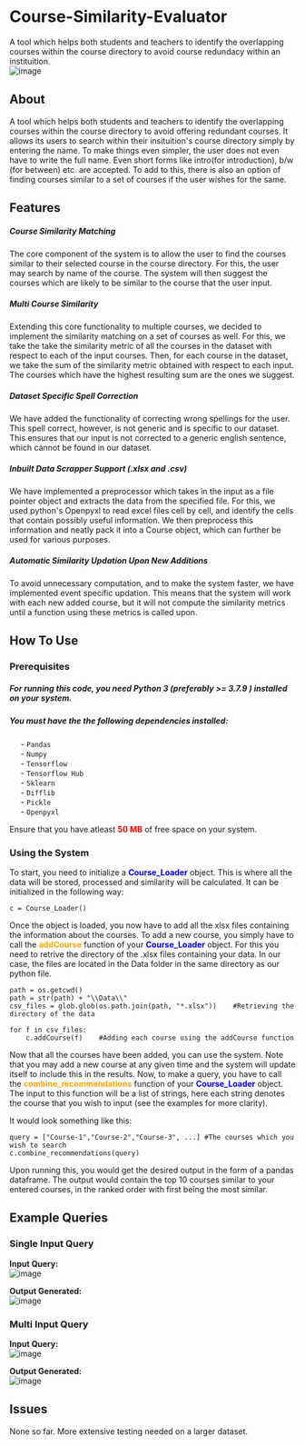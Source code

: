 # Course-Similarity-Evaluator
A tool which helps both students and teachers to identify the overlapping courses within the course directory to avoid course redundacy within an instituition.<br>
![image](https://user-images.githubusercontent.com/88545875/234068830-346e8c88-6d83-41cf-be69-228069c67a24.png)
## About
A tool which helps both students and teachers to identify the overlapping courses within the course directory to avoid offering redundant courses. It allows its users to search within their insituition's course directory simply by entering the name. To make things even simpler, the user does not even have to write the full name. Even short forms like intro(for introduction), b/w (for between) etc. are accepted.
To add to this, there is also an option of finding courses similar to a set of courses if the user wishes for the same. 

## Features
##### Course Similarity Matching 
The core component of the system is to allow the user to find the courses similar to their selected course in the course directory. For this, the user may search by name of the course.  The system will then suggest the courses which are likely to be similar to the course that the user input.

##### Multi Course Similarity
Extending this core functionality to multiple courses, we decided to implement the similarity matching on a set of courses as well. For this, we take the take the similarity metric of all the courses in the dataset with respect to each of the input courses. Then, for each course in the dataset, we take the sum of the similarity metric obtained with respect to each input. The courses which have the highest resulting sum are the ones we suggest.

##### Dataset Specific Spell Correction
We have added the functionality of correcting wrong spellings for the user. This spell correct, however, is not generic and is specific to our dataset. This ensures that our input is not corrected to a generic english sentence, which cannot be found in our dataset.

##### Inbuilt Data Scrapper Support (.xlsx and .csv)
We have implemented a preprocessor which takes in the input as a file pointer object and extracts the data from the specified file. For this, we used python's Openpyxl to read excel files cell by cell, and identify the cells that contain possibly useful information. We then preprocess this information and neatly pack it into a Course object, which can further be used for various purposes.

##### Automatic Similarity Updation Upon New Additions
To avoid unnecessary computation, and to make the system faster, we have implemented event specific updation. This means that the system will work with each new added course, but it will not compute the similarity metrics until a function using these metrics is called upon. 

## How To Use
### Prerequisites
##### For running this code, you need Python 3 (preferably >= 3.7.9 ) installed on your system.
##### You must have the the following dependencies installed:
&nbsp;&nbsp;&nbsp;&nbsp; - `Pandas`<br>
&nbsp;&nbsp;&nbsp;&nbsp; - `Numpy`<br>
&nbsp;&nbsp;&nbsp;&nbsp; - `Tensorflow`<br>
&nbsp;&nbsp;&nbsp;&nbsp; - `Tensorflow Hub`<br>
&nbsp;&nbsp;&nbsp;&nbsp; - `Sklearn`<br>
&nbsp;&nbsp;&nbsp;&nbsp; - `Difflib`<br>
&nbsp;&nbsp;&nbsp;&nbsp; - `Pickle`<br>
&nbsp;&nbsp;&nbsp;&nbsp; - `Openpyxl`<br>

Ensure that you have atleast <span style="color:red">**50 MB**</span> of free space on your system.

### Using the System
To start, you need to initialize a <span style="color:blue"> **Course_Loader** </span> object. This is where all the data will be stored, processed and similarity will be calculated. It can be initialized in the following way:

    c = Course_Loader()

Once the object is loaded, you now have to add all the xlsx files containing the information about the courses. To add a new course, you simply have to call the <span style="color:orange">**addCourse** </span> function of your <span style="color:blue">**Course_Loader** </span> object. For this you need to retrive the directory of the .xlsx files containing your data. 
In our case, the files are located in the Data folder in the same directory as our python file. 
    
	path = os.getcwd()
	path = str(path) + "\\Data\\"
	csv_files = glob.glob(os.path.join(path, "*.xlsx"))    #Retrieving the directory of the data
	
	for f in csv_files:
    	c.addCourse(f)    #Adding each course using the addCourse function

Now that all the courses have been added, you can use the system. Note that you may add a new course at any given time and the system will update itself to include this in the results.
Now, to make a query, you have to call the <span style="color:orange"> **combine_recommendations** </span> function of your <span style="color:blue"> **Course_Loader** </span> object. The input to this function will be a list of strings, here each string denotes the course that you wish to input (see the examples for more clarity).

It would look something like this:

	query = ["Course-1","Course-2","Course-3", ...] #The courses which you wish to search
	c.combine_recommendations(query)

Upon running this, you would get the desired output in the form of a pandas dataframe. The output would contain the top 10 courses similar to your entered courses, in the ranked order with first being the most similar.
## Example Queries
### Single Input Query
**Input Query:**<br>
![image](https://user-images.githubusercontent.com/88545875/234037833-6a198565-85fd-4c9b-b219-92682d1aa160.png)

**Output Generated:**<br>
![image](https://user-images.githubusercontent.com/88545875/234036656-e42b9efa-4334-4dc3-9f35-2e0fdcc11f1e.png)

### Multi Input Query
**Input Query:**<br>
![image](https://user-images.githubusercontent.com/88545875/234040855-262b5270-2ac5-4098-ae25-68799a700a8a.png)

**Output Generated:**<br>
![image](https://user-images.githubusercontent.com/88545875/234041051-552809a2-9bcf-49de-be21-33bb1b2a8183.png)

## Issues
None so far. More extensive testing needed on a larger dataset.
